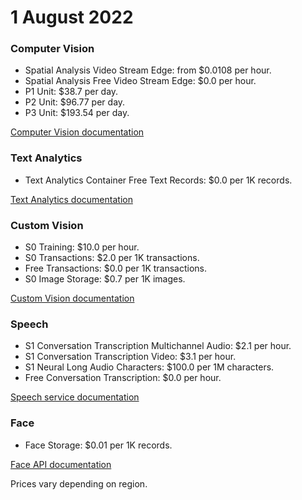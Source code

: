 # 1 August 2022

### Computer Vision

- Spatial Analysis Video Stream Edge: from $0.0108 per hour.
- Spatial Analysis Free Video Stream Edge: $0.0 per hour.
- P1 Unit: $38.7 per day.
- P2 Unit: $96.77 per day.
- P3 Unit: $193.54 per day.

[Computer Vision documentation](https://learn.microsoft.com/en-us/azure/ai-services/computer-vision/)

### Text Analytics

- Text Analytics Container Free Text Records: $0.0 per 1K records.

[Text Analytics documentation](https://learn.microsoft.com/en-us/azure/ai-services/text-analytics/)

### Custom Vision

- S0 Training: $10.0 per hour.
- S0 Transactions: $2.0 per 1K transactions.
- Free Transactions: $0.0 per 1K transactions.
- S0 Image Storage: $0.7 per 1K images.

[Custom Vision documentation](https://learn.microsoft.com/en-us/azure/ai-services/custom-vision-service/)

### Speech

- S1 Conversation Transcription Multichannel Audio: $2.1 per hour.
- S1 Conversation Transcription Video: $3.1 per hour.
- S1 Neural Long Audio Characters: $100.0 per 1M characters.
- Free Conversation Transcription: $0.0 per hour.

[Speech service documentation](https://learn.microsoft.com/en-us/azure/ai-services/speech-service/)

### Face

- Face Storage: $0.01 per 1K records.

[Face API documentation](https://learn.microsoft.com/azure/ai-services/computer-vision/overview-identity)

Prices vary depending on region.